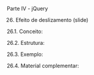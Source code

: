 Parte IV - jQuery

26. Efeito de deslizamento (slide)

26.1. Conceito:

26.2. Estrutura:

26.3. Exemplo:

26.4. Material complementar:
